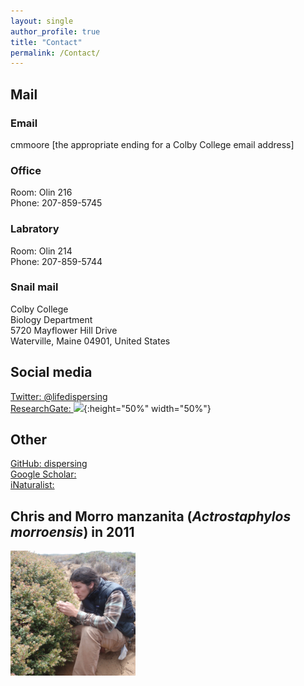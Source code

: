 ```yaml
---
layout: single
author_profile: true
title: "Contact"
permalink: /Contact/
---
```

## Mail

### Email
cmmoore [the appropriate ending for a Colby College email address]

### Office
Room: Olin 216  
Phone:  207-859-5745

### Labratory
Room: Olin 214  
Phone:  207-859-5744

### Snail mail
Colby College  
Biology Department  
5720 Mayflower Hill Drive  
Waterville, Maine 04901, United States

## Social media
[Twitter&#58; @lifedispersing](https://twitter.com/lifedispersing)  
[ResearchGate&#58; <img src="https://upload.wikimedia.org/wikipedia/commons/a/aa/ResearchGate_Logo.png">](https://www.researchgate.net/profile/Christopher_Moore17){:height="50%" width="50%"}

## Other
[GitHub&#58; dispersing](http://github.com/dispersing)  
[Google Scholar&#58; <i class="fa fa-google" aria-hidden="true"></i>](https://scholar.google.com/citations?user=-XqTzHsAAAAJ&hl=en)  
[iNaturalist&#58; <i class="fa fa-leaf" aria-hidden="true"></i>](http://www.inaturalist.org/people/ecologistchris)

## Chris and Morro manzanita (*Actrostaphylos morroensis*) in 2011

<img src="/images/Morro.png" alt="Chris and Actrostaphylos morroensis" style="width:200px;height:200px;" onmouseover="this.src='/images/Morro_old.png'" onmouseout="this.src='/images/Morro.png'">
